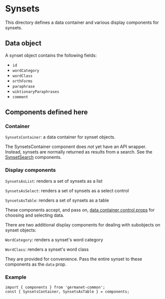 # Synsets

This directory defines a data container and various display components
for synsets.

## Data object

A synset object contains the following fields:

  - `id`
  - `wordCategory`
  - `wordClass`
  - `orthForms`
  - `paraphrase`
  - `wiktionaryParaphrases`
  - `comment`

## Components defined here

### Container

`SynsetsContainer`: a data container for synset objects.

The SynsetsContainer component does *not* yet have an API wrapper.
Instead, synsets are normally returned as results from a search.  See
the [SynsetSearch](../SynsetSearch) components.

### Display components

`SynsetsAsList`: renders a set of synsets as a list 

`SynsetsAsSelect`: renders a set of synsets as a select control

`SynsetsAsTable`: renders a set of synsets as a table 


These components accept, and pass on, [data container control
props](../DataContainer#user-content-selecting-and-choosing-data-objects) for choosing and selecting data.


There are two additional display components for dealing with
subobjects on synset objects:

`WordCategory`: renders a synset's word category

`WordClass`: renders a synset's word class

They are provided for convenience.  Pass the entire synset to these
components as the `data` prop.

### Example

```
import { components } from 'germanet-common';
const { SynsetsContainer, SynsetsAsTable } = components;
```
